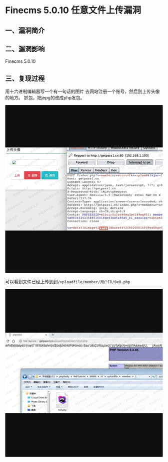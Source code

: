 Finecms 5.0.10 任意文件上传漏洞
===============================

一、漏洞简介
------------

二、漏洞影响
------------

Finecms 5.0.10

三、复现过程
------------

用十六进制编辑器写一个有一句话的图片
去网站注册一个账号，然后到上传头像的地方。 抓包，把jepg的改成php发包。

![](resource/Finecms5.0.10任意文件上传漏洞/media/rId24.png)

可以看到文件已经上传到到`/uploadfile/member/用户ID/0x0.php`

![](resource/Finecms5.0.10任意文件上传漏洞/media/rId25.png)
